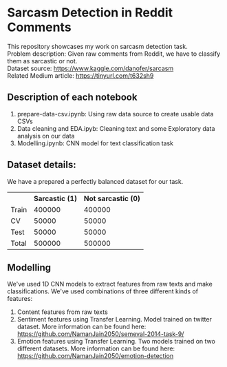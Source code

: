# Sarcasm Detection in Reddit Comments

This repository showcases my work on sarcasm detection task. <br>
Problem description: Given raw comments from Reddit, we have to classify them as sarcastic or not. <br>
Dataset source: https://www.kaggle.com/danofer/sarcasm <br>
Related Medium article: https://tinyurl.com/t632sh9

## Description of each notebook
1. prepare-data-csv.ipynb: Using raw data source to create usable data CSVs
2. Data cleaning and EDA.ipyb: Cleaning text and some Exploratory data analysis on our data
3. Modelling.ipynb: CNN model for text classification task

## Dataset details:
We have a prepared a perfectly balanced dataset for our task.

<table>
  <tr>
    <th></th>
    <th>Sarcastic (1)</th>
    <th>Not sarcastic (0)</th>
  </tr>
  <tr>
    <td>Train</td>
    <td>400000</td>
    <td>400000</td>	
  </tr>
  <tr>
    <td>CV</td>
    <td>50000</td>
    <td>50000</td>
  </tr>
  <tr>
    <td>Test</td>
    <td>50000</td>
    <td>50000</td>
  </tr>
  <tr>
    <td>Total</td>
    <td>500000</td>
    <td>500000</td>		
  </tr>
</table> 

## Modelling
We've used 1D CNN models to extract features from raw texts and make classifications.
We've used combinations of three different kinds of features:
1. Content features from raw texts
2. Sentiment features using Transfer Learning. Model trained on twitter dataset. More information can be found here: https://github.com/NamanJain2050/semeval-2014-task-9/
3. Emotion features using Transfer Learning. Two models trained on two different datasets. More information can be found here: https://github.com/NamanJain2050/emotion-detection
